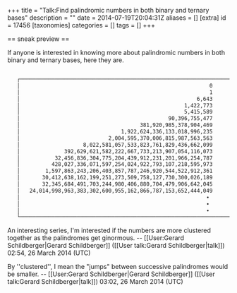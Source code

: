 +++
title = "Talk:Find palindromic numbers in both binary and ternary bases"
description = ""
date = 2014-07-19T20:04:31Z
aliases = []
[extra]
id = 17456
[taxonomies]
categories = []
tags = []
+++

== sneak preview ==

If anyone is interested in knowing more about palindromic numbers in both binary and ternary bases, here they are.


```txt

   ┌──────────────────────────────────────────────────────────────────┐
   │                                                            0     │
   │                                                            1     │
   │                                                        6,643     │
   │                                                    1,422,773     │
   │                                                    5,415,589     │
   │                                               90,396,755,477     │
   │                                      381,920,985,378,904,469     │
   │                                1,922,624,336,133,018,996,235     │
   │                            2,004,595,370,006,815,987,563,563     │
   │                    8,022,581,057,533,823,761,829,436,662,099     │
   │              392,629,621,582,222,667,733,213,907,054,116,073     │
   │           32,456,836,304,775,204,439,912,231,201,966,254,787     │
   │          428,027,336,071,597,254,024,922,793,107,218,595,973     │
   │        1,597,863,243,206,403,857,787,246,920,544,522,912,361     │
   │       30,412,638,162,199,251,273,509,758,127,730,300,026,189     │
   │       32,345,684,491,703,244,980,406,880,704,479,906,642,045     │
   │   24,014,998,963,383,302,600,955,162,866,787,153,652,444,049     │
   │                                                           ∙      │
   │                                                           ∙      │
   │                                                           ∙      │
   └──────────────────────────────────────────────────────────────────┘ 

```

  
An interesting series, I'm interested if the numbers are more clustered together as the palindromes get ginormous. -- [[User:Gerard Schildberger|Gerard Schildberger]] ([[User talk:Gerard Schildberger|talk]]) 02:54, 26 March 2014 (UTC)

By ''clustered'', I mean the "jumps" between successive palindromes would be smaller. -- [[User:Gerard Schildberger|Gerard Schildberger]] ([[User talk:Gerard Schildberger|talk]]) 03:02, 26 March 2014 (UTC)
